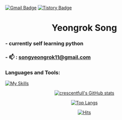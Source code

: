 <div>
 <div class="header">

 [![Gmail Badge](https://img.shields.io/badge/Gmail-D14836?style=flat&logo=Gmail&logoColor=white)](mailto:songyeongrok11@gmail.com) 
 [![Tistory Badge](https://img.shields.io/badge/Tech%20Blog-555263?style=flat&logoColor=white)](https://velog.io/@sicksong)

 <h1 align="center">Yeongrok Song</h1>
<div>
 
<div class="body" align="center">
 <div class="article1" align="left">
 
  ### - currently self learning python
  ### - 📫 : **songyeongrok11@gmail.com**

  ### Languages and Tools:

 [![My Skills](https://skillicons.dev/icons?i=java,spring,eclipse,jquery,py,django,flask,vscode,mysql,js,html,css,aws,git,github&perline=8)](https://skillicons.dev)

 </div>
 <div class="article2">
  <div >

  [![crescentfull's GitHub stats](https://github-readme-stats.vercel.app/api?username=crescentfull&count_private=true&include_all_commits=true&show_icons=true&card_width=400&theme=dark)](https://github.com/crescentfull/github-readme-stats)

  </div>

  <div>

  [![Top Langs](https://github-readme-stats.vercel.app/api/top-langs/?username=crescentfull&theme=dark&card_width=350&layout=compact)](https://github.com/crescentfull/github-readme-stats)

  </div>
 </div>
</div>

<div align="center"> 
 
[![Hits](https://hits.seeyoufarm.com/api/count/incr/badge.svg?url=https%3A%2F%2Fgithub.com%2Fcrescentfull&count_bg=%2379C83D&title_bg=%23555555&icon=&icon_color=%23E7E7E7&title=hits&edge_flat=false)](https://hits.seeyoufarm.com)

</div>
<div>
